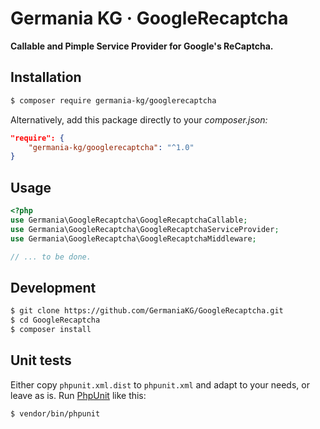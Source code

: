 # Germania KG · GoogleRecaptcha

**Callable and Pimple Service Provider for Google's ReCaptcha.**


## Installation

```bash
$ composer require germania-kg/googlerecaptcha
```

Alternatively, add this package directly to your *composer.json:*

```json
"require": {
    "germania-kg/googlerecaptcha": "^1.0"
}
```


## Usage


```php
<?php
use Germania\GoogleRecaptcha\GoogleRecaptchaCallable;
use Germania\GoogleRecaptcha\GoogleRecaptchaServiceProvider;
use Germania\GoogleRecaptcha\GoogleRecaptchaMiddleware;

// ... to be done.
```


## Development

```bash
$ git clone https://github.com/GermaniaKG/GoogleRecaptcha.git
$ cd GoogleRecaptcha
$ composer install
```


## Unit tests

Either copy `phpunit.xml.dist` to `phpunit.xml` and adapt to your needs, or leave as is. 
Run [PhpUnit](https://phpunit.de/) like this:

```bash
$ vendor/bin/phpunit
```
